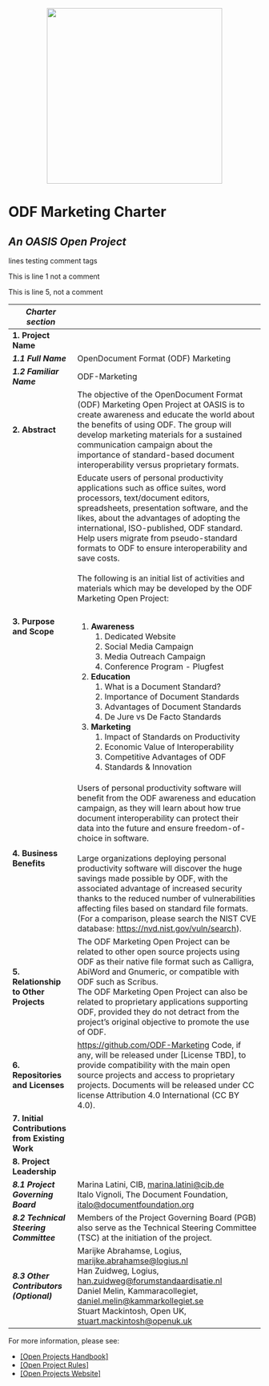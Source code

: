 <p align="center"><img src="img/oasis-op-logo.png" width="350"></p>

# ODF Marketing Charter
*An OASIS Open Project*
-------------------------------------------

lines testing comment tags 

This is line 1 not a comment 

<!---  (This is line 2 commented with md link) --->

[comment]: # (This is line 3 comment with md link) 

<!--- this is line 4 comment with html tags ---> 

This is line 5, not a comment 


|*Charter section* |   |
|-----------------------------------|-----------------------------------|
| **1. Project Name**   |   |
| ***1.1 Full Name***     | OpenDocument Format (ODF) Marketing  |
| ***1.2 Familiar Name*** | ODF-Marketing |
|**2. Abstract**   | The objective of the OpenDocument Format (ODF) Marketing Open Project at OASIS is to create awareness and educate the world about the benefits of using ODF. The group will develop marketing materials for a sustained communication campaign about the importance of standard-based document interoperability versus proprietary formats.   |
|**3. Purpose and Scope**  | Educate users of personal productivity applications such as office suites, word processors, text/document editors, spreadsheets, presentation software, and the likes, about the advantages of adopting the international, ISO-published, ODF standard. Help users  migrate from pseudo-standard formats to ODF to ensure interoperability and save costs.<br/><br/>The following is an initial list of activities and materials which may be developed by the ODF Marketing Open Project:<br/><br/><ol><li>**Awareness**<ol><li>Dedicated Website</li><li>Social Media Campaign</li><li>Media Outreach Campaign</li><li>Conference Program - Plugfest</li></ol></li><li>**Education**<ol><li>What is a Document Standard?</li><li>Importance of Document Standards</li><li>Advantages of Document Standards</li><li>De Jure vs De Facto Standards</li></ol></li><li>**Marketing**<ol><li>Impact of Standards on Productivity</li><li>Economic Value of Interoperability</li><li>Competitive Advantages of ODF</li><li>Standards & Innovation</li></ol></li></ol> |
|**4. Business Benefits**   | Users of personal productivity software will benefit from the ODF awareness and education campaign, as they will learn about how true document interoperability can protect their data into the future and ensure freedom-of-choice in software.<br/><br/>Large organizations deploying personal productivity software will discover the huge savings made possible by ODF, with the associated advantage of increased security thanks to the reduced number of vulnerabilities affecting files based on standard file formats. (For a comparison, please search the NIST CVE database: https://nvd.nist.gov/vuln/search).|
|**5. Relationship to Other Projects**  |The ODF Marketing Open Project can be related to other open source projects using ODF as their native file format such as Calligra, AbiWord and Gnumeric, or compatible with ODF such as Scribus.<br/>The ODF Marketing Open Project can also be related to proprietary applications supporting ODF, provided they do not detract from the project’s original objective to promote the use of ODF.|
|**6. Repositories and Licenses** |https://github.com/ODF-Marketing Code, if any, will be released under [License TBD], to provide compatibility with the main open source projects and access to proprietary projects. Documents will be released under CC license Attribution 4.0 International (CC BY 4.0). |
|**7. Initial Contributions from Existing Work**  |  |
|**8. Project Leadership**   |      |
|***8.1 Project Governing Board***  | Marina Latini, CIB, marina.latini@cib.de<br/>Italo Vignoli, The Document Foundation, italo@documentfoundation.org |
|***8.2 Technical Steering Committee*** | Members of the Project Governing Board (PGB) also serve as the Technical Steering Committee (TSC) at the initiation of the project.| 
|***8.3 Other Contributors (Optional)*** | Marijke Abrahamse, Logius, marijke.abrahamse@logius.nl<br/>Han Zuidweg, Logius, han.zuidweg@forumstandaardisatie.nl<br/>Daniel Melin, Kammaracollegiet, daniel.melin@kammarkollegiet.se<br/>Stuart Mackintosh, Open UK, stuart.mackintosh@openuk.uk |   

For more information, please see:
- [[Open Projects Handbook]](https://docs.google.com/document/d/1DkDkeDBfnMItJfTsM0jeDbKz_R8tZQvTAwsIncZ0icY/)
- [[Open Project Rules]](https://www.oasis-open.org/policies-guidelines/open-projects-process)
- [[Open Projects Website]](http://oasis-open-projects.org)

